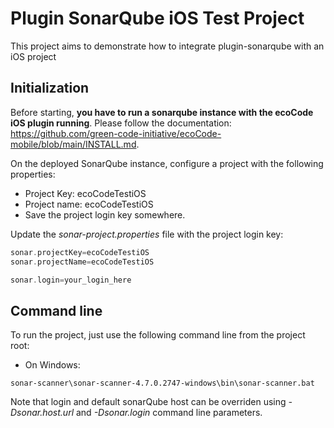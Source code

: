 # Plugin SonarQube iOS Test Project

This project aims to demonstrate how to integrate plugin-sonarqube with an iOS project

## Initialization

Before starting, **you have to run a sonarqube instance with the ecoCode iOS plugin running**. Please follow the documentation: https://github.com/green-code-initiative/ecoCode-mobile/blob/main/INSTALL.md.

On the deployed SonarQube instance, configure a project with the following properties:

* Project Key: ecoCodeTestiOS
* Project name: ecoCodeTestiOS
* Save the project login key somewhere.

Update the _sonar-project.properties_ file with the project login key:

```groovy
sonar.projectKey=ecoCodeTestiOS
sonar.projectName=ecoCodeTestiOS

sonar.login=your_login_here
```

## Command line

To run the project, just use the following command line from the project root:

- On Windows:

```
sonar-scanner\sonar-scanner-4.7.0.2747-windows\bin\sonar-scanner.bat
```

Note that login and default sonarQube host can be overriden using _-Dsonar.host.url_ and _-Dsonar.login_ command line parameters.

